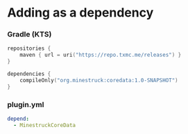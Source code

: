 # Adding as a dependency

### Gradle (KTS)
```kotlin
repositories {
    maven { url = uri("https://repo.txmc.me/releases") }
}

dependencies {
    compileOnly("org.minestruck:coredata:1.0-SNAPSHOT")
}
```
### plugin.yml
```yaml
depend:
  - MinestruckCoreData
```